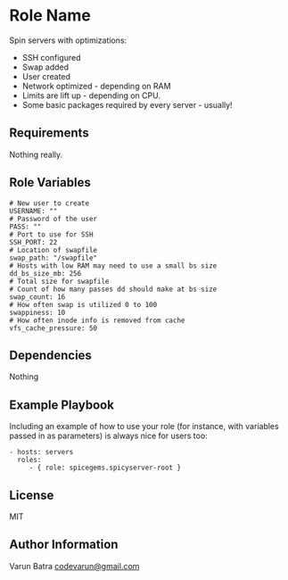 Role Name
=========

Spin servers with optimizations:

- SSH configured
- Swap added
- User created
- Network optimized - depending on RAM
- Limits are lift up - depending on CPU.
- Some basic packages required by every server - usually!

Requirements
------------

Nothing really.

Role Variables
--------------
```
# New user to create
USERNAME: ""
# Password of the user
PASS: ""
# Port to use for SSH
SSH_PORT: 22
# Location of swapfile
swap_path: "/swapfile"
# Hosts with low RAM may need to use a small bs size
dd_bs_size_mb: 256
# Total size for swapfile
# Count of how many passes dd should make at bs size
swap_count: 16
# How often swap is utilized 0 to 100
swappiness: 10
# How often inode info is removed from cache
vfs_cache_pressure: 50
```
Dependencies
------------

Nothing

Example Playbook
----------------

Including an example of how to use your role (for instance, with variables passed in as parameters) is always nice for users too:

    - hosts: servers
      roles:
         - { role: spicegems.spicyserver-root }

License
-------

MIT

Author Information
------------------

Varun Batra <codevarun@gmail.com>
